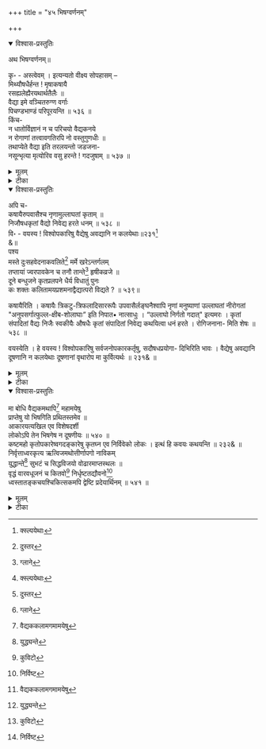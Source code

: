 +++
title = "४५ भिषग्वर्णनम्"

+++

<details open><summary>विश्वास-प्रस्तुतिः</summary>

अथ भिषग्वर्णनम्॥

कृ॰ - अस्त्वेवम् । इत्यन्यतो वीक्ष्य सोपहासम् –   
मिथ्यौषधैर्हन्त ! मृषाकषायै   
रसह्यलेह्यैरयथार्थतैलैः ॥   
वैद्या इमे वञ्चितरुग्ण वर्गाः   
पिचण्डभाण्डं परिपूरयन्ति ॥ ५३६ ॥   
किंच-   
न धातोर्विज्ञानं न च परिचयो वैद्यकनये   
न रोगाणां तत्त्वावगतिरपि नो वस्तुगुणधीः ॥   
तथाप्येते वैद्या इति तरलयन्तो जडजना-   
नसून्भृत्या मृत्योरिव वसु हरन्ते ! गदजुषाम् ॥ ५३७ ॥
</details>

<details><summary>मूलम्</summary>

अथ भिषग्वर्णनम्॥

कृ॰ - अस्त्वेवम् । इत्यन्यतो वीक्ष्य सोपहासम् –   
मिथ्यौषधैर्हन्त ! मृषाकषायै   
रसह्यलेह्यैरयथार्थतैलैः ॥   
वैद्या इमे वञ्चितरुग्ण वर्गाः   
पिचण्डभाण्डं परिपूरयन्ति ॥ ५३६ ॥   
किंच-   
न धातोर्विज्ञानं न च परिचयो वैद्यकनये   
न रोगाणां तत्त्वावगतिरपि नो वस्तुगुणधीः ॥   
तथाप्येते वैद्या इति तरलयन्तो जडजना-   
नसून्भृत्या मृत्योरिव वसु हरन्ते ! गदजुषाम् ॥ ५३७ ॥
</details>

<details><summary>टीका</summary>

विदैवज्ञमिति । सुष्ठु विचारसंपन्ना बुद्धिर्यस्य सः सुबुद्धिः पुरुषः विदैवज्ञ ज्यौतिषिकरहितं ग्रामं, विबुधविधुरं पण्डितशून्यं भूपतिसमं राज्ञः सभां क्वचित् 'विबुधविधुरां भूपतिसभां' इति पाठान्तरं दृश्यते । तत्तु न युक्तं, "सभा राजाऽमनुष्यपूर्वा" इति राजपर्यायपूर्वसभान्ततत्पुरुषस्य नपुंसकत्वविधानात् । श्रुत्या वेदेन हीनं रहितं मुखं, मनुजपतिना राज्ञा शून्यं च विषयं देशं, अनाचारान् सतीत्वाचाररहितान् व्यभिचारसंपन्नानित्यर्थः । दारान् स्त्रियं चापि, अपगता हरिकथा यस्मात् तत् हरिगुणानुवर्णनरहितमित्यर्थः । काव्यं च प्रकर्षेण यद्वक्तृत्वं यथार्थोप- देशरूपं तस्मादपेतं निवृत्तं गुरुमध्यापकं च परिहरेत् त्यजेत् ॥ ५३५ ॥

,

मिथ्येति । इमे वैद्या: मिथ्यौषधैः रोगादिसम्यक्परीक्षामन्तरा प्रयुक्तैरसत्यौषधैः, मृषाकषायैः पूर्ववदेव वृथाप्रयुक्तैः असहयैः सोढुमशक्यैलेह्यैः अयथाथैः विरुद्ध रोगप्रयुक्ततया अयोग्यैस्तैलैश्च वञ्चितः रुग्णानां रोगिजनानां वर्गः समुदायो यैस्तथाभूताः सन्तः, पिचण्डमुदरं भाण्डमिव परिपूरयन्ति पूर्णं कुर्वन्ति ॥ ५३६ ॥

नेति । एषां वैद्यानां धातोः पारद-ताम्रादेः विज्ञानं विशेषतः शुद्धिकरणादिज्ञानं न, वैद्यकनये वैद्यकशास्त्रे चरक-सुश्रुतादिग्रन्थे परिचयोऽभ्यासः न, रोगाणां ज्वरा दीनां तत्त्वतः अवगतिर्ज्ञानं चापि न, वस्तूनां औषधीनां गुणाः शैत्यौष्ण्यादयः तेषां धीर्ज्ञानं नो नास्ति । तथापि औषध-रोगादिज्ञानाभावे सत्यपि वैद्या वयं इति कथयित्वा जडजनान् मूर्खलोकान् तरलयन्तो मोहयन्तः सन्तः मृत्योर्यमस्य भृत्याः दूता इवेत्युत्प्रेक्षा । गदजुषां रोगिणां वसु द्रव्यं, असून प्राणांश्चापि हरन्ते अपहरन्ति ॥ ५३७ ॥
</details>

<details open><summary>विश्वास-प्रस्तुतिः</summary>

अपि च-   
कषायैरुपवासैश्च नृणामुल्लाघतां कृताम् ॥   
निजौषधकृतां वैद्यो निवेद्य हरते धनम् ॥ ५३८ ॥   
वि॰ - वयस्य ! विश्वोपकारिषु वैद्येषु अवद्यानि न कलयेथाः॥२३१[^706]   
&॥   
पश्य   
मस्ते दुःसहवेदनाकवलिते[^707] मर्मे खरेऽन्तर्गलम्   
तप्तायां ज्वरपावकेन च तनौ तान्ते[^708] हृषीकव्रजे ॥   
दूने बन्धुजने कृतप्रलपने धैर्य विधातुं पुनः   
कः शक्तः कलितामयप्रशमनाद्वैद्यात्परो विद्यते ? ॥ ५३९॥

[^706]:
     क्स्ल्पयेथाः


[^707]:
     दुस्तर


[^708]:
     ग्लाने


कषायैरिति । कषायैः त्रिकटु-त्रिफलादिसाररूपैः उपवासैर्लङ्घनैश्वापि नृणां मनुष्याणां उल्लाघतां नीरोगतां "अनुपसर्गात्फुल्ल-क्षीब-शोलाघाः” इति निपात• नात्साधुः । “उल्लाघो निर्गतो गदात्" इत्यमरः । कृतां संपादितां वैद्यः निजैः स्वकीयैः औषधैः कृतां संपादितां निवेद्य कथयित्वा धनं हरते । रोगिजनाना- मिति शेषः ॥ ५३८ ॥

वयस्येति । हे वयस्य ! विश्वोपकारिषु सर्वजनोपकारकर्तृषु, सदौषधप्रयोगा- दिभिरिति भावः । वैद्येषु अवद्यानि दूषणानि न कलयेथाः दूषणानां वृथारोप मा कुर्वित्यर्थः ॥ २३१& ॥

</details>

<details><summary>मूलम्</summary>

अपि च-   
कषायैरुपवासैश्च नृणामुल्लाघतां कृताम् ॥   
निजौषधकृतां वैद्यो निवेद्य हरते धनम् ॥ ५३८ ॥   
वि॰ - वयस्य ! विश्वोपकारिषु वैद्येषु अवद्यानि न कलयेथाः॥२३१[^706]   
&॥   
पश्य   
मस्ते दुःसहवेदनाकवलिते[^707] मर्मे खरेऽन्तर्गलम्   
तप्तायां ज्वरपावकेन च तनौ तान्ते[^708] हृषीकव्रजे ॥   
दूने बन्धुजने कृतप्रलपने धैर्य विधातुं पुनः   
कः शक्तः कलितामयप्रशमनाद्वैद्यात्परो विद्यते ? ॥ ५३९॥

[^706]:
     क्स्ल्पयेथाः


[^707]:
     दुस्तर


[^708]:
     ग्लाने
</details>

<details><summary>टीका</summary>


विश्वोपकारित्वमेवाह-मस्ते इति । रोगिण इति शेषः । मस्ते शिरसि दुःसहा सोढुमशक्या या वेदना रोगोत्पन्नं दुःखं तथा कवलिते प्रस्ते सति, खरे शब्दे च अन्तर्गलं कण्ठमध्ये एव मने लीने सति स्फुटतया कण्ठाद्वहिरप्रकटे सं- तीत्यर्थः । तनौ देहे च ज्वरो रोगविशेषः स एव पावकोऽग्निस्तेन तप्तायां सत्यां तत एव हृषीकाणां चक्षुरादीन्द्रियाणां व्रजे समुदाये तान्ते निम्नगतत्वेन सम्य- ग्दर्शनाद्यक्षमे संपन्ने च सति बन्धूनां मातृ-पितृ-भ्रातृ-पुत्रादिखजनानां जने समुदाये दूने दुःखिते च सति अत एव कृतं प्रलपनं शोको येन तथाभूते च सति पुनः धैर्य विधातुमुत्पादयितुं कलितं संपादितमामयानां रोगाणां प्रशमनं शान्तिर्येन तस्मात् वैद्यात् परोऽन्यः पुरुषः कः शक्तः समर्थः विद्यते ? अपि तु कोऽपि नास्तीत्यर्थः ॥ ५३९ ॥

</details>

<details open><summary>विश्वास-प्रस्तुतिः</summary>

मा बोधि वैद्यकमथापि[^709] महामयेषु   
प्राप्तेषु यो भिषगिति प्रथितस्तमेव ॥   
आकारयत्यखिल एव विशेषदर्शी   
लोकोऽपि तेन भिषगेष न दूषणीयः ॥ ५४० ॥   
कष्टमहो कृतोपकारेष्वगदङ्कारेषु कृतघ्न एव निर्विवेको लोकः । इत्थं हि कवयः कथयन्ति ॥ २३२& ॥   
निर्वृत्ताध्वरकृत्य ऋत्विजमथोत्तीर्णापगो नाविकम्   
युद्धान्ते[^710] सुभटं च सिद्धविजयो वोढारमाप्तस्थलः ॥   
वृद्धं वारवधूजनं च कितवो[^711] निर्धृष्टतद्यौवनो[^712]   
ध्वस्तातङ्कचयश्चिकित्सकमपि द्वेष्टि प्रदेयार्थिनम् ॥ ५४१ ॥

[^709]:
     वैद्यककलामगमामयेषु 


[^710]:
     युद्ध्यन्ते


[^711]:
     कुविटो


[^712]:
     निर्विष्ट
</details>

<details><summary>मूलम्</summary>

मा बोधि वैद्यकमथापि[^709] महामयेषु   
प्राप्तेषु यो भिषगिति प्रथितस्तमेव ॥   
आकारयत्यखिल एव विशेषदर्शी   
लोकोऽपि तेन भिषगेष न दूषणीयः ॥ ५४० ॥   
कष्टमहो कृतोपकारेष्वगदङ्कारेषु कृतघ्न एव निर्विवेको लोकः । इत्थं हि कवयः कथयन्ति ॥ २३२& ॥   
निर्वृत्ताध्वरकृत्य ऋत्विजमथोत्तीर्णापगो नाविकम्   
युद्धान्ते[^710] सुभटं च सिद्धविजयो वोढारमाप्तस्थलः ॥   
वृद्धं वारवधूजनं च कितवो[^711] निर्धृष्टतद्यौवनो[^712]   
ध्वस्तातङ्कचयश्चिकित्सकमपि द्वेष्टि प्रदेयार्थिनम् ॥ ५४१ ॥

[^709]:
     वैद्यककलामगमामयेषु 


[^710]:
     युद्ध्यन्ते


[^711]:
     कुविटो


[^712]:
     निर्विष्ट

</details>


<details><summary>टीका</summary>

'न धातोर्विज्ञानं नच परिचयो वैद्यकनये' इत्यादिनोक्तं दूषणं परिहर्तुमाह- मा बोधीति । अयं वैद्यः वैद्यक शास्त्रं मा बोधि मा ज्ञासीत् 'बुध अवगमने' इत्यस्मात् माङ्योगालुङि अडागमाभावः " दीप- जन- बुध - " इत्यादिना विकल्पेन चिण् । तथापि आमयेषु रोगेषु प्राप्तेषु सत्सु विशेषदर्शी समयविशेषेण कार्याकार्य- द्रष्टा अखिल एव सर्वोऽपि जनः भिषक् वैद्यः इति यो लोके प्रथितः प्रसिद्धः तमेव आकारयति आह्वयति । तेन कारणेन एष भिषक् वैद्यः न दूषणीयः । अयं भावः - वैद्यक्रिया हि न तावत्सर्वकालमेव ग्रन्थज्ञानमवलम्ब्य भवति, किंतु विशेषतः अनुभवज्ञानमवलम्बते । ततश्च यदि केषांचित् गुरुपरंपरया रोगपरी- क्षणं तत्परिहर्त्रीषधविज्ञानं च स्यात्, तदा न ग्रन्थावगतिरावश्यकी, तत एव च तादृशां दोषारोपोऽपि वृथैवेति ॥ ५४० ॥

कष्टमिति । कृतोपकारेष्वप्यगदंकारेषु वैद्येषु विषये " अगदंकारो भिषग्वैद्यौ चिकित्सके" इत्यमरः । निर्विवेकः विचाररहितः अत एव कृतं औषधादिना संपादितमारोग्यं हन्तीति कृतघ्नः लोकः, इति अहो कष्टमन्याय्यम् ॥ २३२& ॥

उक्तार्थे वृद्धसंमतिमाह - निर्वृत्तेति । निर्वृत्तं समाप्तं अध्वरकृत्यं यज्ञकृत्यं यस्य सः जनः, प्रदेयं दक्षिणादिद्रव्यं पूर्व प्रतिज्ञातं अर्थते याचते इति प्रदेयार्थी तं, एतदेव विशेषणं प्रतिद्वितीयान्तं योजनीयं द्वेष्टीति क्रियापदं च । ऋत्विजं यज्ञ- कर्तारं द्वेष्टि, उत्तीर्णा लङ्घिता आपगा नदी येन सः नाविकं कर्णधारं, सिद्ध: विजयः शत्रोरुत्कर्षप्राप्तिर्यस्य सः, युद्धान्ते समरावसाने सुभटं वीरपुरुषं, आप्तं प्राप्तं स्थलं गन्तव्यस्थानं येन सः वोढारं वाहकं, निर्धृष्टं असकृदुपभोगेन विनाशितं तस्य वारस्त्रीजनस्य यौवनं तारुण्यं येन सः कितवो धूर्तः अत एव वृद्धं वारवधूनां वेश्यानां जनं समूहं च ध्वस्तो विनष्टः आतङ्कानां रोगाणां चयः समुदायो यस्य सः चिकित्सकं वैद्यं चापि द्वेष्टि ॥ ५४१ ॥
</details>



